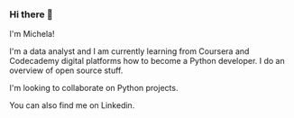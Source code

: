 ### Hi there 👋

I'm Michela! 

I'm a data analyst and I am currently learning from Coursera and Codecademy digital platforms how to become a Python developer. I do an overview of open source stuff. 

I'm looking to collaborate on Python projects. 

You can also find me on Linkedin. 


<!--
**16032022/16032022** is a ✨ _special_ ✨ repository because its `README.md` (this file) appears on your GitHub profile.

Here are some ideas to get you started:

- 🔭 I’m currently working on ...
- 🌱 I’m currently learning ...
- 👯 I’m looking to collaborate on ...
- 🤔 I’m looking for help with ...
- 💬 Ask me about ...
- 📫 How to reach me: ...
- 😄 Pronouns: ...
- ⚡ Fun fact: ...
-->
